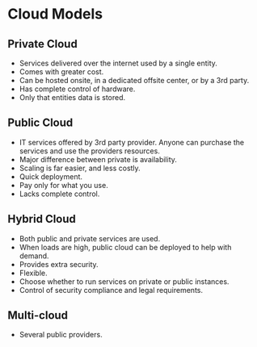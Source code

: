 
# Cloud Models

##  Private Cloud

- Services delivered over the internet used by a single entity.
- Comes with greater cost.
- Can be hosted onsite, in a dedicated offsite center, or by a 3rd party.
- Has complete control of hardware.
- Only that entities data is stored.

 
## Public Cloud

- IT services offered by 3rd party provider. Anyone can purchase the services and use the providers
  resources.
- Major difference between private is availability.
- Scaling is far easier, and less costly.
- Quick deployment.
- Pay only for what you use.
- Lacks complete control.

## Hybrid Cloud

- Both public and private services are used.
- When loads are high, public cloud can be deployed to help with demand.
- Provides extra security.
- Flexible.
- Choose whether to run services on private or public instances.
- Control of security compliance and legal requirements.

## Multi-cloud

- Several public providers.
